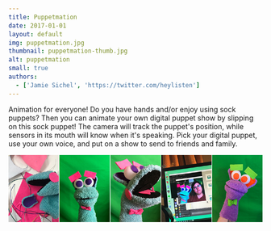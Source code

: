 ```yaml
---
title: Puppetmation
date: 2017-01-01
layout: default
img: puppetmation.jpg
thumbnail: puppetmation-thumb.jpg
alt: puppetmation
small: true
authors:
  - ['Jamie Sichel', 'https://twitter.com/heylisten']
---
```

Animation for everyone! Do you have hands and/or enjoy using sock puppets? Then you can animate your own digital puppet show by slipping on this sock puppet! The camera will track the puppet's position, while sensors in its mouth will know when it's speaking. Pick your digital puppet, use your own voice, and put on a show to send to friends and family.

<img src="img/portfolio/puppet_img1.jpg">
